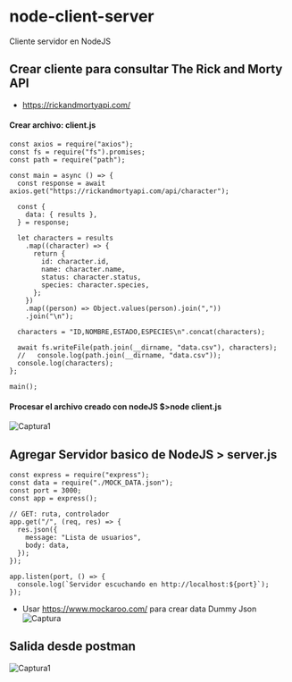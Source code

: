 # node-client-server
Cliente servidor en NodeJS

## Crear cliente para consultar The Rick and Morty API
 * https://rickandmortyapi.com/

#### Crear archivo: client.js
```
const axios = require("axios");
const fs = require("fs").promises;
const path = require("path");

const main = async () => {
  const response = await axios.get("https://rickandmortyapi.com/api/character");

  const {
    data: { results },
  } = response;

  let characters = results
    .map((character) => {
      return {
        id: character.id,
        name: character.name,
        status: character.status,
        species: character.species,
      };
    })
    .map((person) => Object.values(person).join(","))
    .join("\n");

  characters = "ID,NOMBRE,ESTADO,ESPECIES\n".concat(characters);

  await fs.writeFile(path.join(__dirname, "data.csv"), characters);
  //   console.log(path.join(__dirname, "data.csv"));
  console.log(characters);
};

main();
```
#### Procesar el archivo creado con nodeJS $>node client.js
![Captura1](https://user-images.githubusercontent.com/7141537/170783194-9117398d-95da-48f5-a4b3-fd7d570ea27a.PNG)

## Agregar Servidor basico de NodeJS > server.js
```
const express = require("express");
const data = require("./MOCK_DATA.json");
const port = 3000;
const app = express();

// GET: ruta, controlador
app.get("/", (req, res) => {
  res.json({
    message: "Lista de usuarios",
    body: data,
  });
});

app.listen(port, () => {
  console.log(`Servidor escuchando en http://localhost:${port}`);
});
```

* Usar https://www.mockaroo.com/ para crear data Dummy Json
![Captura](https://user-images.githubusercontent.com/7141537/170792938-52b18704-b14b-4e4b-babf-afa57e954a98.PNG)

## Salida desde postman
![Captura1](https://user-images.githubusercontent.com/7141537/170792941-265205f5-ac3b-4f7e-8080-2c0986cc9e1f.PNG)


